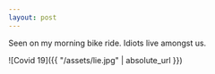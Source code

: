 ```yaml
---
layout: post
---
```


Seen on my morning bike ride. Idiots live amongst us.

![Covid 19]({{ "/assets/lie.jpg" | absolute_url }})
